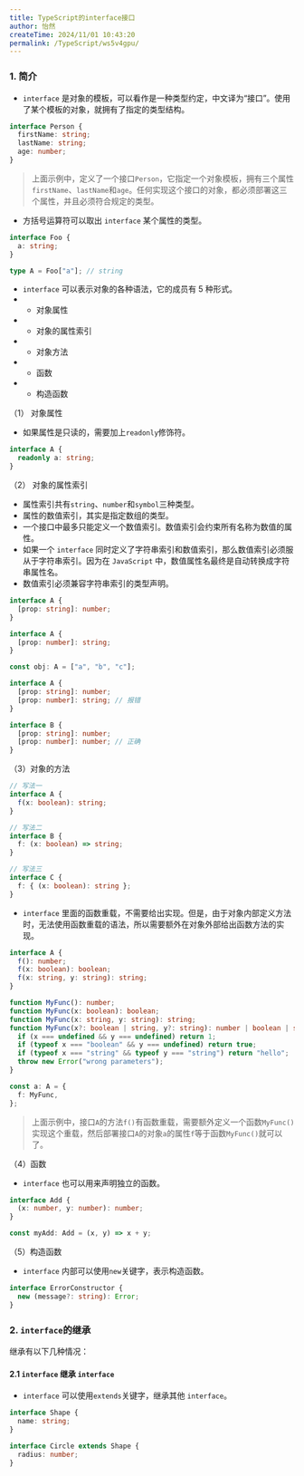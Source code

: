 ```yaml
---
title: TypeScript的interface接口
author: 怡然
createTime: 2024/11/01 10:43:20
permalink: /TypeScript/ws5v4gpu/
---
```


### 1. 简介
- `interface` 是对象的模板，可以看作是一种类型约定，中文译为“接口”。使用了某个模板的对象，就拥有了指定的类型结构。
```ts
interface Person {
  firstName: string;
  lastName: string;
  age: number;
}
```
> 上面示例中，定义了一个接口`Person`，它指定一个对象模板，拥有三个属性`firstName`、`lastName`和`age`。任何实现这个接口的对象，都必须部署这三个属性，并且必须符合规定的类型。

- 方括号运算符可以取出 `interface` 某个属性的类型。
```ts
interface Foo {
  a: string;
}

type A = Foo["a"]; // string
```

- `interface` 可以表示对象的各种语法，它的成员有 5 种形式。
- - 对象属性
- - 对象的属性索引
- - 对象方法
- - 函数
- - 构造函数

（1） 对象属性
- 如果属性是只读的，需要加上`readonly`修饰符。
```ts
interface A {
  readonly a: string;
}
```

（2） 对象的属性索引
- 属性索引共有`string`、`number`和`symbol`三种类型。
- 属性的数值索引，其实是指定数组的类型。
- 一个接口中最多只能定义一个数值索引。数值索引会约束所有名称为数值的属性。
- 如果一个 `interface` 同时定义了字符串索引和数值索引，那么数值索引必须服从于字符串索引。因为在 `JavaScript` 中，数值属性名最终是自动转换成字符串属性名。
- 数值索引必须兼容字符串索引的类型声明。
```ts
interface A {
  [prop: string]: number;
}
```
```ts
interface A {
  [prop: number]: string;
}

const obj: A = ["a", "b", "c"];
```
```ts
interface A {
  [prop: string]: number;
  [prop: number]: string; // 报错
}

interface B {
  [prop: string]: number;
  [prop: number]: number; // 正确
}
```

（3）对象的方法
```ts
// 写法一
interface A {
  f(x: boolean): string;
}

// 写法二
interface B {
  f: (x: boolean) => string;
}

// 写法三
interface C {
  f: { (x: boolean): string };
}
```

- `interface` 里面的函数重载，不需要给出实现。但是，由于对象内部定义方法时，无法使用函数重载的语法，所以需要额外在对象外部给出函数方法的实现。
```ts
interface A {
  f(): number;
  f(x: boolean): boolean;
  f(x: string, y: string): string;
}

function MyFunc(): number;
function MyFunc(x: boolean): boolean;
function MyFunc(x: string, y: string): string;
function MyFunc(x?: boolean | string, y?: string): number | boolean | string {
  if (x === undefined && y === undefined) return 1;
  if (typeof x === "boolean" && y === undefined) return true;
  if (typeof x === "string" && typeof y === "string") return "hello";
  throw new Error("wrong parameters");
}

const a: A = {
  f: MyFunc,
};
```
> 上面示例中，接口`A`的方法`f()`有函数重载，需要额外定义一个函数`MyFunc()`实现这个重载，然后部署接口`A`的对象`a`的属性`f`等于函数`MyFunc()`就可以了。

（4）函数
- `interface` 也可以用来声明独立的函数。
```ts
interface Add {
  (x: number, y: number): number;
}

const myAdd: Add = (x, y) => x + y;
```

（5）构造函数
- `interface` 内部可以使用`new`关键字，表示构造函数。
```ts
interface ErrorConstructor {
  new (message?: string): Error;
}
```

### 2. `interface`的继承
继承有以下几种情况：
#### 2.1 `interface` 继承 `interface`
- `interface` 可以使用`extends`关键字，继承其他 `interface`。
```ts
interface Shape {
  name: string;
}

interface Circle extends Shape {
  radius: number;
}
```